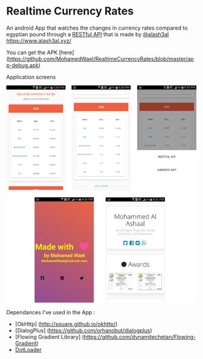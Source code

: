 # Realtime Currency Rates
An android App that watches the changes in currency rates compared to egyptian pound through a [RESTful API](https://api.curates.club/) that is made by [@alash3al](https://github.com/alash3al) https://www.alash3al.xyz/

You can get the APK [here] (https://github.com/MohamedWael/RealtimeCurrencyRates/blob/master/app-debug.apk)

Application screens

![screens](https://github.com/MohamedWael/RealtimeCurrencyRates/blob/master/screens%20of%20the%20application.png)

Dependances I've used in the App :
* [OkHttp] (http://square.github.io/okhttp/)
* [DialogPlus] (https://github.com/orhanobut/dialogplus)
* [Flowing Gradient Library] (https://github.com/dynamitechetan/Flowing-Gradient)
* [DotLoader](https://github.com/bhargavms/DotLoader)

